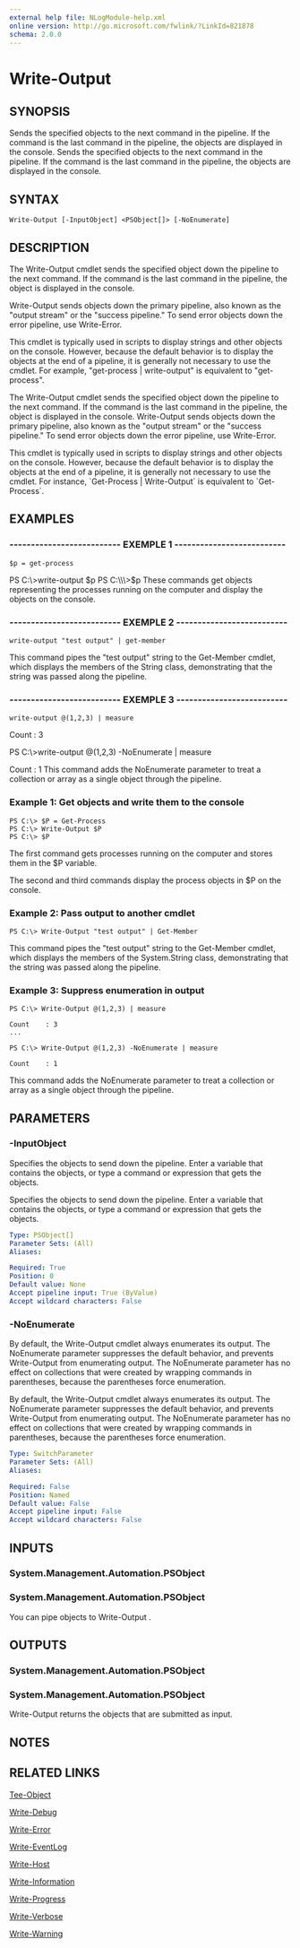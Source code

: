```yaml
---
external help file: NLogModule-help.xml
online version: http://go.microsoft.com/fwlink/?LinkId=821878
schema: 2.0.0
---
```


# Write-Output

## SYNOPSIS
Sends the specified objects to the next command in the pipeline.
If the command is the last command in the pipeline, the objects are displayed in the console.
Sends the specified objects to the next command in the pipeline.
If the command is the last command in the pipeline, the objects are displayed in the console.

## SYNTAX

```
Write-Output [-InputObject] <PSObject[]> [-NoEnumerate]
```

## DESCRIPTION
The Write-Output cmdlet sends the specified object down the pipeline to the next command.
If the command is the last command in the pipeline, the object is displayed in the console.

Write-Output sends objects down the primary pipeline, also known as the "output stream" or the "success pipeline." To send error objects down the error pipeline, use Write-Error.

This cmdlet is typically used in scripts to display strings and other objects on the console.
However, because the default behavior is to display the objects at the end of a pipeline, it is generally not necessary to use the cmdlet.
For example, "get-process | write-output" is equivalent to "get-process".

The Write-Output cmdlet sends the specified object down the pipeline to the next command.
If the command is the last command in the pipeline, the object is displayed in the console.
Write-Output sends objects down the primary pipeline, also known as the "output stream" or the "success pipeline." To send error objects down the error pipeline, use Write-Error.

This cmdlet is typically used in scripts to display strings and other objects on the console.
However, because the default behavior is to display the objects at the end of a pipeline, it is generally not necessary to use the cmdlet.
For instance, \`Get-Process | Write-Output\` is equivalent to \`Get-Process\`.

## EXAMPLES

### -------------------------- EXEMPLE 1 --------------------------
```
$p = get-process
```

PS C:\\\>write-output $p
PS C:\\\>$p
These commands get objects representing the processes running on the computer and display the objects on the console.

### -------------------------- EXEMPLE 2 --------------------------
```
write-output "test output" | get-member
```

This command pipes the "test output" string to the Get-Member cmdlet, which displays the members of the String class, demonstrating that the string was passed along the pipeline.

### -------------------------- EXEMPLE 3 --------------------------
```
write-output @(1,2,3) | measure
```

Count    : 3

PS C:\\\>write-output @(1,2,3) -NoEnumerate | measure

Count    : 1
This command adds the NoEnumerate parameter to treat a collection or array as a single object through the pipeline.

### Example 1: Get objects and write them to the console
```
PS C:\> $P = Get-Process
PS C:\> Write-Output $P
PS C:\> $P
```

The first command gets processes running on the computer and stores them in the $P variable.

The second and third commands display the process objects in $P on the console.

### Example 2: Pass output to another cmdlet
```
PS C:\> Write-Output "test output" | Get-Member
```

This command pipes the "test output" string to the Get-Member cmdlet, which displays the members of the System.String class, demonstrating that the string was passed along the pipeline.

### Example 3: Suppress enumeration in output
```
PS C:\> Write-Output @(1,2,3) | measure

Count    : 3
...

PS C:\> Write-Output @(1,2,3) -NoEnumerate | measure

Count    : 1
```

This command adds the NoEnumerate parameter to treat a collection or array as a single object through the pipeline.

## PARAMETERS

### -InputObject
Specifies the objects to send down the pipeline.
Enter a variable that contains the objects, or type a command or expression that gets the objects.

Specifies the objects to send down the pipeline.
Enter a variable that contains the objects, or type a command or expression that gets the objects.

```yaml
Type: PSObject[]
Parameter Sets: (All)
Aliases: 

Required: True
Position: 0
Default value: None
Accept pipeline input: True (ByValue)
Accept wildcard characters: False
```

### -NoEnumerate
By default, the Write-Output cmdlet always enumerates its output.
The NoEnumerate parameter suppresses the default behavior, and prevents Write-Output from enumerating output.
The NoEnumerate parameter has no effect on collections that were created by wrapping commands in parentheses, because the parentheses force enumeration.

By default, the Write-Output cmdlet always enumerates its output.
The NoEnumerate parameter suppresses the default behavior, and prevents Write-Output from enumerating output.
The NoEnumerate parameter has no effect on collections that were created by wrapping commands in parentheses, because the parentheses force enumeration.

```yaml
Type: SwitchParameter
Parameter Sets: (All)
Aliases: 

Required: False
Position: Named
Default value: False
Accept pipeline input: False
Accept wildcard characters: False
```

## INPUTS

### System.Management.Automation.PSObject

### System.Management.Automation.PSObject
You can pipe objects to Write-Output .

## OUTPUTS

### System.Management.Automation.PSObject

### System.Management.Automation.PSObject
Write-Output returns the objects that are submitted as input.

## NOTES

## RELATED LINKS

[Tee-Object]()

[Write-Debug]()

[Write-Error]()

[Write-EventLog]()

[Write-Host]()

[Write-Information]()

[Write-Progress]()

[Write-Verbose]()

[Write-Warning]()


